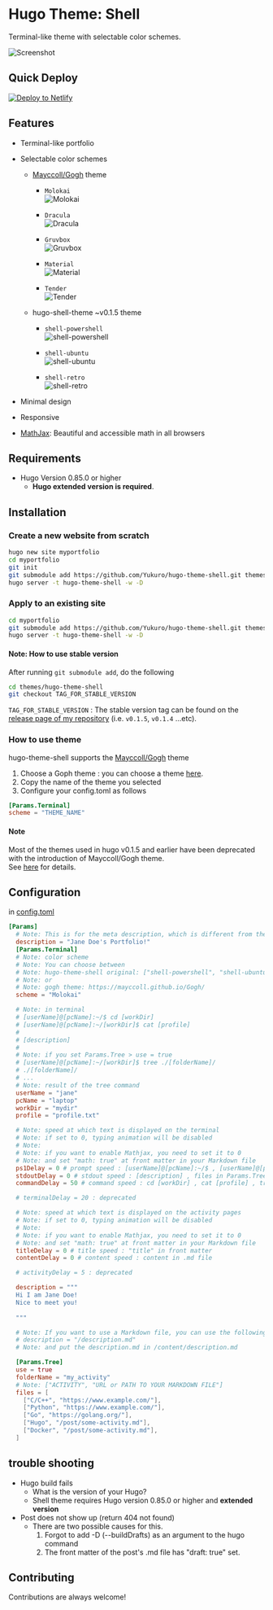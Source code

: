 # Hugo Theme: Shell
Terminal-like theme with selectable color schemes.

![Screenshot](https://raw.githubusercontent.com/Yukuro/hugo-theme-shell/master/images/motion2.gif)

## Quick Deploy
[![Deploy to Netlify](https://www.netlify.com/img/deploy/button.svg)](https://app.netlify.com/start/deploy?repository=https://github.com/Yukuro/hugo-theme-shell-example)  

## Features
- Terminal-like portfolio
- Selectable color schemes
  - [Mayccoll/Gogh](https://github.com/Mayccoll/Gogh) theme
    - `Molokai`  
    ![Molokai](https://raw.githubusercontent.com/Yukuro/hugo-theme-shell/master/images/v0.1.6/Molokai.png)

    - `Dracula`  
    ![Dracula](https://raw.githubusercontent.com/Yukuro/hugo-theme-shell/master/images/v0.1.6/Dracula.png)

    - `Gruvbox`  
    ![Gruvbox](https://raw.githubusercontent.com/Yukuro/hugo-theme-shell/master/images/v0.1.6/Gruvbox.png)

    - `Material`  
    ![Material](https://raw.githubusercontent.com/Yukuro/hugo-theme-shell/master/images/v0.1.6/Material.png)

    - `Tender`  
    ![Tender](https://raw.githubusercontent.com/Yukuro/hugo-theme-shell/master/images/v0.1.6/Tender.png)
  - hugo-shell-theme ~v0.1.5 theme
    - `shell-powershell`  
    ![shell-powershell](https://raw.githubusercontent.com/Yukuro/hugo-theme-shell/master/images/v0.1.6/shell-powershell.png)

    - `shell-ubuntu`  
    ![shell-ubuntu](https://raw.githubusercontent.com/Yukuro/hugo-theme-shell/master/images/v0.1.6/shell-ubuntu.png)

    - `shell-retro`  
    ![shell-retro](https://raw.githubusercontent.com/Yukuro/hugo-theme-shell/master/images/v0.1.6/shell-retro.png)
        
- Minimal design
- Responsive
- [MathJax](https://www.mathjax.org/): Beautiful and accessible math in all browsers

## Requirements
- Hugo Version 0.85.0 or higher
    - **Hugo extended version is required**.

## Installation
### Create a new website from scratch
```bash
hugo new site myportfolio
cd myportfolio
git init
git submodule add https://github.com/Yukuro/hugo-theme-shell.git themes/hugo-theme-shell
hugo server -t hugo-theme-shell -w -D
```

### Apply to an existing site
```bash
cd myportfolio
git submodule add https://github.com/Yukuro/hugo-theme-shell.git themes/hugo-theme-shell
hugo server -t hugo-theme-shell -w -D
```

#### Note: How to use stable version
After running `git submodule add`, do the following
```bash
cd themes/hugo-theme-shell
git checkout TAG_FOR_STABLE_VERSION
```
`TAG_FOR_STABLE_VERSION` : The stable version tag can be found on the [release page of my repository](https://github.com/Yukuro/hugo-theme-shell/releases) (i.e. `v0.1.5`, `v0.1.4` ...etc).

### How to use theme
hugo-theme-shell supports the [Mayccoll/Gogh](https://github.com/Mayccoll/Gogh) theme
1. Choose a Goph theme : you can choose a theme [here](https://mayccoll.github.io/Gogh/).
2. Copy the name of the theme you selected
3. Configure your config.toml as follows
  ```toml
  [Params.Terminal]
  scheme = "THEME_NAME"
  ```

#### Note
Most of the themes used in hugo v0.1.5 and earlier have been deprecated with the introduction of Mayccoll/Gogh theme.  
See [here](https://github.com/Yukuro/hugo-theme-shell/blob/master/docs/shell_to_gogh.md) for details.  

## Configuration
in [config.toml](config/_default/config.toml)
```toml
[Params]
  # Note: This is for the meta description, which is different from the "description" displayed in the terminal.
  description = "Jane Doe's Portfolio!"
  [Params.Terminal]
  # Note: color scheme
  # Note: You can choose between
  # Note: hugo-theme-shell original: ["shell-powershell", "shell-ubuntu", "shell-retro"]
  # Note: or
  # Note: gogh theme: https://mayccoll.github.io/Gogh/
  scheme = "Molokai"

  # Note: in terminal
  # [userName]@[pcName]:~/$ cd [workDir]
  # [userName]@[pcName]:~/[workDir]$ cat [profile]
  #
  # [description]
  #
  # Note: if you set Params.Tree > use = true
  # [userName]@[pcName]:~/[workDir]$ tree ./[folderName]/
  # ./[folderName]/
  # ...
  # Note: result of the tree command
  userName = "jane"
  pcName = "laptop"
  workDir = "mydir"
  profile = "profile.txt"

  # Note: speed at which text is displayed on the terminal
  # Note: if set to 0, typing animation will be disabled
  # Note:
  # Note: if you want to enable Mathjax, you need to set it to 0
  # Note: and set "math: true" at front matter in your Markdown file
  ps1Delay = 0 # prompt speed : [userName]@[pcName]:~/$ , [userName]@[pcName]:~/[workDir]$
  stdoutDelay = 0 # stdout speed : [description] , files in Params.Tree
  commandDelay = 50 # command speed : cd [workDir] , cat [profile] , tree ./[folderName]/

  # terminalDelay = 20 : deprecated

  # Note: speed at which text is displayed on the activity pages
  # Note: if set to 0, typing animation will be disabled
  # Note: 
  # Note: if you want to enable Mathjax, you need to set it to 0
  # Note: and set "math: true" at front matter in your Markdown file
  titleDelay = 0 # title speed : "title" in front matter
  contentDelay = 0 # content speed : content in .md file

  # activityDelay = 5 : deprecated

  description = """
  Hi I am Jane Doe!
  Nice to meet you!
  
  """

  # Note: If you want to use a Markdown file, you can use the following
  # description = "/description.md"
  # Note: and put the description.md in /content/description.md

  [Params.Tree]
  use = true
  folderName = "my_activity"
  # Note: ["ACTIVITY", "URL or PATH TO YOUR MARKDOWN FILE"]
  files = [ 
    ["C/C++", "https://www.example.com/"],
    ["Python", "https://www.example.com/"],
    ["Go", "https://golang.org/"],
    ["Hugo", "/post/some-activity.md"],
    ["Docker", "/post/some-activity.md"],
  ]
```

## trouble shooting
- Hugo build fails
  - What is the version of your Hugo?
  - Shell theme requires Hugo version 0.85.0 or higher and **extended version**
- Post does not show up (return 404 not found)
  - There are two possible causes for this.
    1. Forgot to add -D (--buildDrafts) as an argument to the hugo command
    2. The front matter of the post's .md file has "draft: true" set.

## Contributing
Contributions are always welcome!
